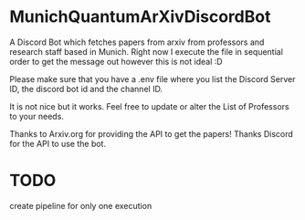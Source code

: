 # MunichQuantumArXivDiscordBot
A Discord Bot which fetches papers from arxiv from professors and research staff based in Munich.
Right now I execute the file in sequential order to get the message out however this is not ideal :D

Please make sure that you have a .env file where you list the Discord Server ID, the discord bot id and the channel ID.

It is not nice but it works. Feel free to update or alter the List of Professors to your needs.


Thanks to Arxiv.org for providing the API to get the papers!
Thanks Discord for the API to use the bot.


# TODO
create pipeline for only one execution
